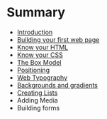 # Summary

* [Introduction](README.md)
* [Building your first web page](building_your_first_web_page.md)
* [Know your HTML](know_your_html.md)
* [Know your CSS](know_your_css.md)
* [The Box Model](the_box_model.md)
* [Positioning](positioning.md)
* [Web Typography](web_typography.md)
* [Backgrounds and gradients](backgrounds_and_gradients.md)
* [Creating Lists](creating_lists.md)
* Adding Media
* Building forms

